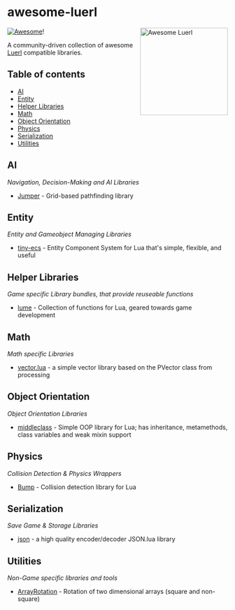 # awesome-luerl
<img src="https://luerl.org/images/luerl.png" align="right" width="200" alt="Awesome Luerl">

[![Awesome](https://cdn.rawgit.com/sindresorhus/awesome/d7305f38d29fed78fa85652e3a63e154dd8e8829/media/badge.svg)](https://github.com/sindresorhus/awesome)!

A community-driven collection of awesome [Luerl](http://luerl.org) compatible libraries.

## Table of contents

* [AI](#ai)
* [Entity](#entity)
* [Helper Libraries](#helper-libraries)
* [Math](#math)
* [Object Orientation](#object)
* [Physics](#physics)
* [Serialization](#serialization)
* [Utilities](#utilities)

## AI
*Navigation, Decision-Making and AI Libraries*

* [Jumper](https://github.com/Yonaba/Jumper) - Grid-based pathfinding library

## Entity
*Entity and Gameobject Managing Libraries*

* [tiny-ecs](https://github.com/bakpakin/tiny-ecs) - Entity Component System for Lua that's simple, flexible, and useful

## <a name="helper"></a>Helper Libraries
*Game specific Library bundles, that provide reuseable functions*

* [lume](https://github.com/rxi/lume/) - Collection of functions for Lua, geared towards game development

## Math
*Math specific Libraries*

* [vector.lua](https://github.com/themousery/vector.lua) - a simple vector library based on the PVector class from processing

## <a name="object"></a>Object Orientation
*Object Orientation Libraries*

* [middleclass](https://github.com/kikito/middleclass) - Simple OOP library for Lua; has inheritance, metamethods, class variables and weak mixin support

## Physics
*Collision Detection & Physics Wrappers*

* [Bump](https://github.com/kikito/bump.lua) - Collision detection library for Lua

## Serialization
*Save Game & Storage Libraries*

* [json](json) - a high quality encoder/decoder JSON.lua library

## Utilities
*Non-Game specific libraries and tools*

* [ArrayRotation](https://gist.github.com/rm-code/4118d4a97d8cde16952199d94b84ead0) - Rotation of two dimensional arrays (square and non-square)

